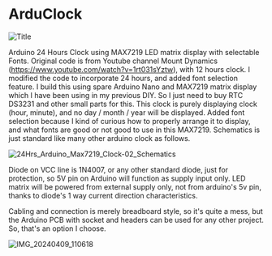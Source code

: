 # ArduClock
![Title](https://github.com/ChrisSuryanto/ArduClock/assets/146957789/b192444e-e198-4f26-bc23-af38c74e7862)

Arduino 24 Hours Clock using MAX7219 LED matrix display with selectable Fonts.
Original code is from Youtube channel Mount Dynamics (https://www.youtube.com/watch?v=1rt031sYztw), with 12 hours clock. I modified the code to incorporate 24 hours, and added font selection feature.
I build this using spare Arduino Nano and MAX7219 matrix display which I have been using in my previous DIY. So I just need to buy RTC DS3231 and other small parts for this.
This clock is purely displaying clock (hour, minute), and no day / month / year will be displayed. Added font selection because I kind of curious how to properly arrange it to display, and what fonts are good or not good to use in this MAX7219.
Schematics is just standard like many other arduino clock as follows.

![24Hrs_Arduino_Max7219_Clock-02_Schematics](https://github.com/ChrisSuryanto/ArduClock/assets/146957789/71fc351d-daf5-493b-aa3e-6c066500bdcc)

Diode on VCC line is 1N4007, or any other standard diode, just for protection, so 5V pin on Arduino will function as supply input only. LED matrix will be powered from external supply only, not from arduino's 5v pin, thanks to diode's 1 way current direction characteristics.

Cabling and connection is merely breadboard style, so it's quite a mess, but the Arduino PCB with socket and headers can be used for any other project. So, that's an option I choose.


![IMG_20240409_110618](https://github.com/ChrisSuryanto/ArduClock/assets/146957789/be1a3247-2dc7-4031-a17b-1dd51f810931)
